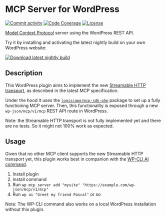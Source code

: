 # MCP Server for WordPress

[![Commit activity](https://img.shields.io/github/commit-activity/m/mcp-wp/mcp-server)](https://github.com/mcp-wp/mcp-server/pulse/monthly)
[![Code Coverage](https://codecov.io/gh/mcp-wp/mcp-server/branch/main/graph/badge.svg)](https://codecov.io/gh/mcp-wp/mcp-server)
[![License](https://img.shields.io/github/license/mcp-wp/mcp-server)](https://github.com/mcp-wp/mcp-server/blob/main/LICENSE)

[Model Context Protocol](https://modelcontextprotocol.io/) server using the WordPress REST API.

Try it by installing and activating the latest nightly build on your own WordPress website:

[![Download latest nightly build](https://img.shields.io/badge/Download%20latest%20nightly-24282D?style=for-the-badge&logo=Files&logoColor=ffffff)](https://swissspidy.github.io/mcp-wp/mcp.zip)

## Description

This WordPress plugin aims to implement the new [Streamable HTTP transport](https://spec.modelcontextprotocol.io/specification/2025-03-26/basic/transports/#streamable-http), as described in the latest MCP specification.

Under the hood it uses the [`logiscape/mcp-sdk-php`](https://github.com/logiscape/mcp-sdk-php) package to set up a fully functioning MCP server. Then, this functionality is exposed through a new `wp-json/mcp/v1/mcp` REST API route in WordPress.

Note: the Streamable HTTP transport is not fully implemented yet and there are no tests. So it might not 100% work as expected.

## Usage

Given that no other MCP client supports the new Streamable HTTP transport yet, this plugin works best in companion with the [WP-CLI AI command](https://github.com/swissspidy/ai-command).

1. Install plugin
2. Install command
3. Run `wp mcp server add "mysite" "https://example.com/wp-json/mcp/v1/mcp"`
4. Run `wp ai "Greet my friend Pascal"` or so

Note: The WP-CLI command also works on a local WordPress installation without this plugin.
